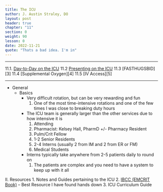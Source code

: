 ```yaml
---
title: The ICU
author: J. Austin Straley, DO
layout: post
header: true
chapter: "11"
section: 0
weight: 90
lesson: 0
date: 2022-11-21
quote: "Thats a bad idea. I'm in"
---
```


<hr>

11.1. [Day-to-Day on the ICU][1]
11.2 [Presenting on the ICU][2]
11.3 [FASTHUGSBID][3]
11.4 [Supplemental Oxygen][4]
11.5 [IV Access][5]
<hr>


- General
    - Basics
        - Very difficult rotation, but can be very rewarding and fun
			1. One of the most time-intensive rotations and one of the few times I was close to breaking duty hours
        - The ICU team is generally larger than the other services due to how intensive it is
			1. Attending
			2. Pharmacist: Kelsey Hall, PharmD +/- Pharmacy Resident
			3. Pulm/Crit Fellow
			4. 1-2 Senior Residents
			5. 2-4 Interns (usually 2 from IM and 2 from ER or FM)
			6. Medical Students
        - Interns typically take anywhere from 2-5 patients daily to round on
			1. The patients are complex and you need to have a system to keep up with it all


II. Resources
	1. Notes and Guides pertaining to the ICU
	2. [IBCC (EMCRIT Book)][6] – Best Resource I have found hands down
	3. ICU Curriculum Guide

[1]: /internguidepages/chapter09/1-day-to-day-icu/
[2]: /internguidepages/chapter09/2-icu-presentations/
[6]: https://emcrit.org/ibcc/toc/